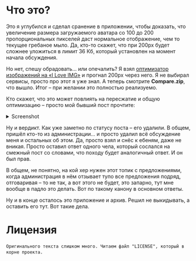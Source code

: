 # Что это?

Это я углубился и сделал сранение в приложении, чтобы доказать, что увеличение размера загружаемого аватара со 100 до 200 пропорциональных пикселей даст нормальное отображение, чем то текущее гребаное мыло. Да, кто-то скажет, что при 200px будет сложнее уложиться в лимит 36 Кб, который установлен на момент начала обсуждения.

Но нет, спешу обрадовать... или опечалить? Я взял [оптимизатор изображений на «I Love IMG»](https://www.iloveimg.com/compress-image) и прогнал 200px через него. Я не выбирал сервисы, просто про этот я уже знал. А теперь смотрите **Compare.zip**, что вышло. Итог – при желании это полностью реализуемо.

Кто скажет, что это может повлиять на пересжатие и общую оптимизацию – просто мой бывший пост прочтите:
<details><summary>Screenshot</summary>
<img id="view-deleted-post" align="center" src="README.view_deleted_post.webp"  alt="View deleted post" />
</details>

Ну и вердикт. Как уже заметно по статусу поста – его удалили. В общем, пришёл кто-то из администрации... и просто удалил всё обсуждение меня и остальных об этом. Да, просто взял и снёс к ебеням, даже не вникая. Просто оставил ответ одного чела, который сослался на смежный пост со словами, что походу будет аналогичный ответ. И он был прав.

В общем, не понятно, на кой хер нужен этот топик с предложениями, когда администрация в нём отзывает тупо все предложения подряд, отговаривая – то не так, а вот этого не будет, это запарно, тут мне вообще в падло это делать. Вот по такому канону в основном ответы.

Ну и в конце осталось это приложение и архив. Решил не выкидывать, а оставить его тут. Вот такие дела.

# Лицензия
```
Оригинального текста слишком много. Читаем файл "LICENSE", который в корне проекта.
```
